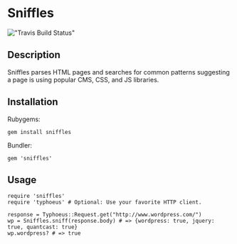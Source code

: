 # Sniffles
!["Travis Build Status"](https://secure.travis-ci.org/ezkl/sniffles.png?branch=master)

## Description
Sniffles parses HTML pages and searches for common patterns suggesting a page is using popular CMS, CSS, and JS libraries.

## Installation
Rubygems:

`gem install sniffles`

Bundler:

`gem 'sniffles'`

## Usage
    require 'sniffles'
    require 'typhoeus' # Optional: Use your favorite HTTP client.
    
    response = Typhoeus::Request.get("http://www.wordpress.com/")
    wp = Sniffles.sniff(response.body) # => {wordpress: true, jquery: true, quantcast: true}
    wp.wordpress? # => true
